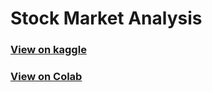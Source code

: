 # Stock Market Analysis

### [View on kaggle](https://www.kaggle.com/code/jasineri/stock-market-analysis)

### [View on Colab](https://colab.research.google.com/github/jasineri/stock-market-analysis/blob/main/kernels/stock-market-analysis-co.ipynb)